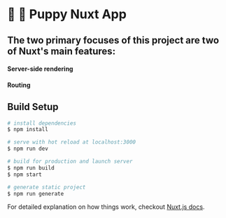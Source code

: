 # :rainbow: :dog: Puppy Nuxt App

## The two primary focuses of this project are two of Nuxt's main features:
#### Server-side rendering
#### Routing


## Build Setup

``` bash
# install dependencies
$ npm install

# serve with hot reload at localhost:3000
$ npm run dev

# build for production and launch server
$ npm run build
$ npm start

# generate static project
$ npm run generate
```

For detailed explanation on how things work, checkout [Nuxt.js docs](https://nuxtjs.org).
